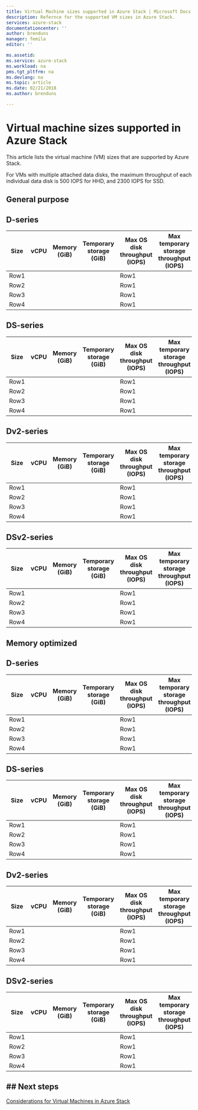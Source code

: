 ```yaml
---
title: Virtual Machine sizes supported in Azure Stack | Microsoft Docs
description: Refernce for the supported VM sizes in Azure Stack.
services: azure-stack
documentationcenter: ''
author: brenduns
manager: femila
editor: ''

ms.assetid: 
ms.service: azure-stack
ms.workload: na
pms.tgt_pltfrm: na
ms.devlang: na
ms.topic: article
ms.date: 02/21/2018
ms.author: brenduns

---
```


# Virtual machine sizes supported in Azure Stack

This article lists the virtual machine (VM) sizes that are supported by Azure Stack. 

For VMs with multiple attached data disks, the maximum throughput of each individual data disk is 500 IOPS for HHD, and 2300 IOPS for SSD.

## General purpose

## D-series
|Size     |vCPU     |Memory (GiB) | Temporary storage (GiB)  | Max OS disk throughput (IOPS) | Max temporary storage throughput (IOPS) | Max data disks / throughput (IOPS) | Max NICs / expected network bandwidth (MBps) |
|---------|---------|---------|---------|---------|---------|---------|---------|
|Row1     |         |         |         |Row1     |         |         |         |
|Row2     |         |         |         |Row1     |         |         |         |
|Row3     |         |         |         |Row1     |         |         |         |
|Row4     |         |         |         |Row1     |         |         |         |

## DS-series
|Size     |vCPU     |Memory (GiB) | Temporary storage (GiB)  | Max OS disk throughput (IOPS) | Max temporary storage throughput (IOPS) | Max data disks / throughput (IOPS) | Max NICs / expected network bandwidth (MBps) |
|---------|---------|---------|---------|---------|---------|---------|---------|
|Row1     |         |         |         |Row1     |         |         |         |
|Row2     |         |         |         |Row1     |         |         |         |
|Row3     |         |         |         |Row1     |         |         |         |
|Row4     |         |         |         |Row1     |         |         |         |

## Dv2-series
|Size     |vCPU     |Memory (GiB) | Temporary storage (GiB)  | Max OS disk throughput (IOPS) | Max temporary storage throughput (IOPS) | Max data disks / throughput (IOPS) | Max NICs / expected network bandwidth (MBps) |
|---------|---------|---------|---------|---------|---------|---------|---------|
|Row1     |         |         |         |Row1     |         |         |         |
|Row2     |         |         |         |Row1     |         |         |         |
|Row3     |         |         |         |Row1     |         |         |         |
|Row4     |         |         |         |Row1     |         |         |         |

## DSv2-series
|Size     |vCPU     |Memory (GiB) | Temporary storage (GiB)  | Max OS disk throughput (IOPS) | Max temporary storage throughput (IOPS) | Max data disks / throughput (IOPS) | Max NICs / expected network bandwidth (MBps) |
|---------|---------|---------|---------|---------|---------|---------|---------|
|Row1     |         |         |         |Row1     |         |         |         |
|Row2     |         |         |         |Row1     |         |         |         |
|Row3     |         |         |         |Row1     |         |         |         |
|Row4     |         |         |         |Row1     |         |         |         |




## Memory optimized

## D-series
|Size     |vCPU     |Memory (GiB) | Temporary storage (GiB)  | Max OS disk throughput (IOPS) | Max temporary storage throughput (IOPS) | Max data disks / throughput (IOPS) | Max NICs / expected network bandwidth (MBps) |
|---------|---------|---------|---------|---------|---------|---------|---------|
|Row1     |         |         |         |Row1     |         |         |         |
|Row2     |         |         |         |Row1     |         |         |         |
|Row3     |         |         |         |Row1     |         |         |         |
|Row4     |         |         |         |Row1     |         |         |         |

## DS-series
|Size     |vCPU     |Memory (GiB) | Temporary storage (GiB)  | Max OS disk throughput (IOPS) | Max temporary storage throughput (IOPS) | Max data disks / throughput (IOPS) | Max NICs / expected network bandwidth (MBps) |
|---------|---------|---------|---------|---------|---------|---------|---------|
|Row1     |         |         |         |Row1     |         |         |         |
|Row2     |         |         |         |Row1     |         |         |         |
|Row3     |         |         |         |Row1     |         |         |         |
|Row4     |         |         |         |Row1     |         |         |         |

## Dv2-series
|Size     |vCPU     |Memory (GiB) | Temporary storage (GiB)  | Max OS disk throughput (IOPS) | Max temporary storage throughput (IOPS) | Max data disks / throughput (IOPS) | Max NICs / expected network bandwidth (MBps) |
|---------|---------|---------|---------|---------|---------|---------|---------|
|Row1     |         |         |         |Row1     |         |         |         |
|Row2     |         |         |         |Row1     |         |         |         |
|Row3     |         |         |         |Row1     |         |         |         |
|Row4     |         |         |         |Row1     |         |         |         |

## DSv2-series
|Size     |vCPU     |Memory (GiB) | Temporary storage (GiB)  | Max OS disk throughput (IOPS) | Max temporary storage throughput (IOPS) | Max data disks / throughput (IOPS) | Max NICs / expected network bandwidth (MBps) |
|---------|---------|---------|---------|---------|---------|---------|---------|
|Row1     |         |         |         |Row1     |         |         |         |
|Row2     |         |         |         |Row1     |         |         |         |
|Row3     |         |         |         |Row1     |         |         |         |
|Row4     |         |         |         |Row1     |         |         |         |


## ## Next steps

[Considerations for Virtual Machines in Azure Stack](azure-stack-vm-considerations.md)
